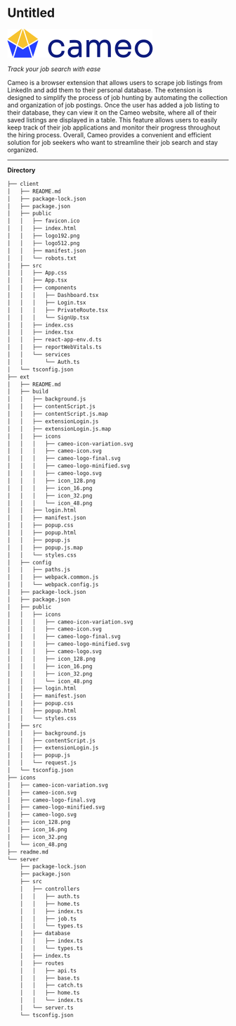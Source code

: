 # Untitled

![cameo-logo-final.svg](icons/cameo-logo-final.svg)

*Track your job search with ease*

Cameo is a browser extension that allows users to scrape job listings from LinkedIn and add them to their personal database. The extension is designed to simplify the process of job hunting by automating the collection and organization of job postings. Once the user has added a job listing to their database, they can view it on the Cameo website, where all of their saved listings are displayed in a table. This feature allows users to easily keep track of their job applications and monitor their progress throughout the hiring process. Overall, Cameo provides a convenient and efficient solution for job seekers who want to streamline their job search and stay organized.

****

**Directory**

```html
├── client
│   ├── README.md
│   ├── package-lock.json
│   ├── package.json
│   ├── public
│   │   ├── favicon.ico
│   │   ├── index.html
│   │   ├── logo192.png
│   │   ├── logo512.png
│   │   ├── manifest.json
│   │   └── robots.txt
│   ├── src
│   │   ├── App.css
│   │   ├── App.tsx
│   │   ├── components
│   │   │   ├── Dashboard.tsx
│   │   │   ├── Login.tsx
│   │   │   ├── PrivateRoute.tsx
│   │   │   └── SignUp.tsx
│   │   ├── index.css
│   │   ├── index.tsx
│   │   ├── react-app-env.d.ts
│   │   ├── reportWebVitals.ts
│   │   └── services
│   │       └── Auth.ts
│   └── tsconfig.json
├── ext
│   ├── README.md
│   ├── build
│   │   ├── background.js
│   │   ├── contentScript.js
│   │   ├── contentScript.js.map
│   │   ├── extensionLogin.js
│   │   ├── extensionLogin.js.map
│   │   ├── icons
│   │   │   ├── cameo-icon-variation.svg
│   │   │   ├── cameo-icon.svg
│   │   │   ├── cameo-logo-final.svg
│   │   │   ├── cameo-logo-minified.svg
│   │   │   ├── cameo-logo.svg
│   │   │   ├── icon_128.png
│   │   │   ├── icon_16.png
│   │   │   ├── icon_32.png
│   │   │   └── icon_48.png
│   │   ├── login.html
│   │   ├── manifest.json
│   │   ├── popup.css
│   │   ├── popup.html
│   │   ├── popup.js
│   │   ├── popup.js.map
│   │   └── styles.css
│   ├── config
│   │   ├── paths.js
│   │   ├── webpack.common.js
│   │   └── webpack.config.js
│   ├── package-lock.json
│   ├── package.json
│   ├── public
│   │   ├── icons
│   │   │   ├── cameo-icon-variation.svg
│   │   │   ├── cameo-icon.svg
│   │   │   ├── cameo-logo-final.svg
│   │   │   ├── cameo-logo-minified.svg
│   │   │   ├── cameo-logo.svg
│   │   │   ├── icon_128.png
│   │   │   ├── icon_16.png
│   │   │   ├── icon_32.png
│   │   │   └── icon_48.png
│   │   ├── login.html
│   │   ├── manifest.json
│   │   ├── popup.css
│   │   ├── popup.html
│   │   └── styles.css
│   ├── src
│   │   ├── background.js
│   │   ├── contentScript.js
│   │   ├── extensionLogin.js
│   │   ├── popup.js
│   │   └── request.js
│   └── tsconfig.json
├── icons
│   ├── cameo-icon-variation.svg
│   ├── cameo-icon.svg
│   ├── cameo-logo-final.svg
│   ├── cameo-logo-minified.svg
│   ├── cameo-logo.svg
│   ├── icon_128.png
│   ├── icon_16.png
│   ├── icon_32.png
│   └── icon_48.png
├── readme.md
└── server
    ├── package-lock.json
    ├── package.json
    ├── src
    │   ├── controllers
    │   │   ├── auth.ts
    │   │   ├── home.ts
    │   │   ├── index.ts
    │   │   ├── job.ts
    │   │   └── types.ts
    │   ├── database
    │   │   ├── index.ts
    │   │   └── types.ts
    │   ├── index.ts
    │   ├── routes
    │   │   ├── api.ts
    │   │   ├── base.ts
    │   │   ├── catch.ts
    │   │   ├── home.ts
    │   │   └── index.ts
    │   └── server.ts
    └── tsconfig.json
```
